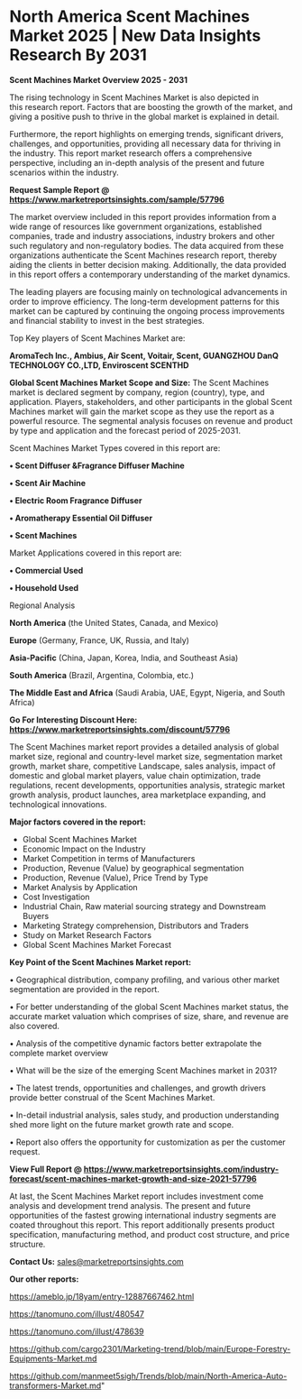# North America Scent Machines Market 2025 | New Data Insights Research By 2031

<Strong> Scent Machines Market Overview 2025 - 2031</strong>

The rising technology in Scent Machines Market is also depicted in this research report. Factors that are boosting the growth of the market, and giving a positive push to thrive in the global market is explained in detail.

Furthermore, the report highlights on emerging trends, significant drivers, challenges, and opportunities, providing all necessary data for thriving in the industry. This report market research offers a comprehensive perspective, including an in-depth analysis of the present and future scenarios within the industry.

<strong>Request Sample Report @ <a href=https://www.marketreportsinsights.com/sample/57796>https://www.marketreportsinsights.com/sample/57796</a></strong>

The market overview included in this report provides information from a wide range of resources like government organizations, established companies, trade and industry associations, industry brokers and other such regulatory and non-regulatory bodies. The data acquired from these organizations authenticate the Scent Machines research report, thereby aiding the clients in better decision making. Additionally, the data provided in this report offers a contemporary understanding of the market dynamics.

The leading players are focusing mainly on technological advancements in order to improve efficiency. The long-term development patterns for this market can be captured by continuing the ongoing process improvements and financial stability to invest in the best strategies.

Top Key players of Scent Machines Market are:

<strong>AromaTech Inc., Ambius, Air Scent, Voitair, Scent, GUANGZHOU DanQ TECHNOLOGY CO.,LTD, Enviroscent SCENTHD</strong>

<strong><b>Global Scent Machines Market Scope and Size:</b></strong>
The Scent Machines market is declared segment by company, region (country), type, and application. Players, stakeholders, and other participants in the global Scent Machines market will gain the market scope as they use the report as a powerful resource. The segmental analysis focuses on revenue and product by type and application and the forecast period of 2025-2031.

Scent Machines Market Types covered in this report are:

<strong>• Scent Diffuser &Fragrance Diffuser Machine

• Scent Air Machine

• Electric Room Fragrance Diffuser

• Aromatherapy Essential Oil Diffuser

• Scent Machines</strong>

Market Applications covered in this report are:

<strong>• Commercial Used

• Household Used</strong> 

Regional Analysis

<strong>North America</strong> (the United States, Canada, and Mexico)

<strong>Europe</strong> (Germany, France, UK, Russia, and Italy)

<strong>Asia-Pacific</strong> (China, Japan, Korea, India, and Southeast Asia)

<strong>South America</strong> (Brazil, Argentina, Colombia, etc.)

<strong>The Middle East and Africa</strong> (Saudi Arabia, UAE, Egypt, Nigeria, and South Africa)

<strong>Go For Interesting Discount Here: <a href=https://www.marketreportsinsights.com/discount/57796>https://www.marketreportsinsights.com/discount/57796</a></strong>

The Scent Machines market report provides a detailed analysis of global market size, regional and country-level market size, segmentation market growth, market share, competitive Landscape, sales analysis, impact of domestic and global market players, value chain optimization, trade regulations, recent developments, opportunities analysis, strategic market growth analysis, product launches, area marketplace expanding, and technological innovations.

<strong><b>Major factors covered in the report:</b></strong>
<ul>
  <li>Global Scent Machines Market </li>
  <li>Economic Impact on the Industry</li>
  <li>Market Competition in terms of Manufacturers</li>
  <li>Production, Revenue (Value) by geographical segmentation</li>
  <li>Production, Revenue (Value), Price Trend by Type</li>
  <li>Market Analysis by Application</li>
  <li>Cost Investigation</li>
  <li>Industrial Chain, Raw material sourcing strategy and Downstream Buyers</li>
  <li>Marketing Strategy comprehension, Distributors and Traders</li>
  <li>Study on Market Research Factors</li>
  <li>Global Scent Machines Market Forecast</li>
</ul>

<strong><b>Key Point of the Scent Machines Market report:</b></strong>

• Geographical distribution, company profiling, and various other market segmentation are provided in the report.

• For better understanding of the global Scent Machines market status, the accurate market valuation which comprises of size, share, and revenue are also covered.

• Analysis of the competitive dynamic factors better extrapolate the complete market overview

• What will be the size of the emerging Scent Machines market in 2031?

• The latest trends, opportunities and challenges, and growth drivers provide better construal of the Scent Machines Market.

• In-detail industrial analysis, sales study, and production understanding shed more light on the future market growth rate and scope.

• Report also offers the opportunity for customization as per the customer request.

<strong><b>View Full Report @ <a href=https://www.marketreportsinsights.com/industry-forecast/scent-machines-market-growth-and-size-2021-57796>https://www.marketreportsinsights.com/industry-forecast/scent-machines-market-growth-and-size-2021-57796</a></b></strong>


At last, the Scent Machines Market report includes investment come analysis and development trend analysis. The present and future opportunities of the fastest growing international industry segments are coated throughout this report. This report additionally presents product specification, manufacturing method, and product cost structure, and price structure.

<strong>Contact Us:</strong>
sales@marketreportsinsights.com

<strong>Our other reports:</strong>

<a href=https://ameblo.jp/18yam/entry-12887667462.html>https://ameblo.jp/18yam/entry-12887667462.html</a>

<a href=https://tanomuno.com/illust/480547>https://tanomuno.com/illust/480547</a>

<a href=https://tanomuno.com/illust/478639>https://tanomuno.com/illust/478639</a>

<a href=https://github.com/cargo2301/Marketing-trend/blob/main/Europe-Forestry-Equipments-Market.md>https://github.com/cargo2301/Marketing-trend/blob/main/Europe-Forestry-Equipments-Market.md</a>

<a href=https://github.com/manmeet5sigh/Trends/blob/main/North-America-Auto-transformers-Market.md>https://github.com/manmeet5sigh/Trends/blob/main/North-America-Auto-transformers-Market.md</a>"
